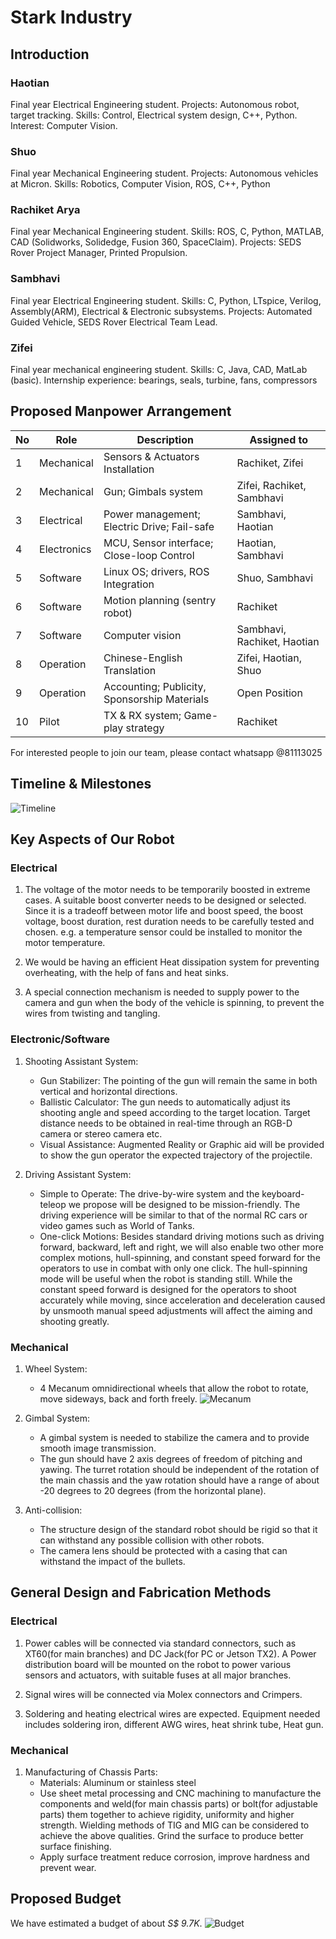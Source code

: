 # Stark Industry

## Introduction

### Haotian
Final year Electrical Engineering student. Projects: Autonomous robot, target tracking. Skills: Control, Electrical system design, C++, Python. Interest: Computer Vision.

### Shuo
Final year Mechanical Engineering student. Projects: Autonomous vehicles at Micron. Skills: Robotics, Computer Vision, ROS, C++, Python

### Rachiket Arya
Final year Mechanical Engineering student. Skills: ROS, C, Python, MATLAB, CAD (Solidworks, Solidedge, Fusion 360, SpaceClaim). Projects: SEDS Rover Project Manager, Printed Propulsion.

### Sambhavi
Final year Electrical Engineering student. Skills: C, Python, LTspice, Verilog, Assembly(ARM), Electrical & Electronic subsystems. Projects: Automated Guided Vehicle, SEDS Rover Electrical Team Lead.  

### Zifei
Final year mechanical engineering student. Skills: C, Java, CAD, MatLab (basic). Internship experience: bearings, seals, turbine, fans, compressors



## Proposed Manpower Arrangement
No| Role          |  Description                        | Assigned to       |
--|---------------|---                                  |---                |
 1|  Mechanical   |  Sensors & Actuators Installation   |  Rachiket, Zifei  |
 2|  Mechanical   |  Gun; Gimbals system                |Zifei, Rachiket, Sambhavi|
 3|  Electrical   |  Power management; Electric Drive; Fail-safe   |  Sambhavi, Haotian |
 4|  Electronics  |MCU, Sensor interface; Close-loop Control | Haotian, Sambhavi       |
 5|  Software     | Linux OS; drivers, ROS Integration  | Shuo, Sambhavi     |
 6|  Software     | Motion planning (sentry robot)  | Rachiket   |
 7|  Software   | Computer vision |  Sambhavi, Rachiket, Haotian|
 8|  Operation    | Chinese-English Translation   | Zifei, Haotian, Shuo    |
 9|  Operation   |Accounting; Publicity, Sponsorship Materials|Open Position|
 10|  Pilot        | TX & RX system; Game-play strategy  |  Rachiket       |

 For interested people to join our team, please contact whatsapp @81113025


## Timeline & Milestones

![Timeline](./assets/timeline.png)


## Key Aspects of Our Robot

### Electrical

1. The voltage of the motor needs to be temporarily boosted in extreme cases. A suitable boost converter needs to be designed or selected. Since it is a tradeoff between motor life and boost speed, the boost voltage, boost duration, rest duration needs to be carefully tested and chosen. e.g. a temperature sensor could be installed to monitor the motor temperature.

2. We would be having an efficient Heat dissipation system for preventing overheating, with the help of fans and heat sinks.

3. A special connection mechanism is needed to supply power to the camera and gun when the body of the vehicle is spinning, to prevent the wires from twisting and tangling.

### Electronic/Software

1. Shooting Assistant System:
   - Gun Stabilizer: The pointing of the gun will remain the same in both vertical and horizontal directions.
   - Ballistic Calculator: The gun needs to automatically adjust its shooting angle and speed according to the target location. Target distance needs to be obtained in real-time through an RGB-D camera or stereo camera etc.
   - Visual Assistance: Augmented Reality or Graphic aid will be provided to show the gun operator the expected trajectory of the projectile.

2. Driving Assistant System:
   - Simple to Operate: The drive-by-wire system and the keyboard-teleop we propose will be designed to be mission-friendly. The driving experience will be similar to that of the normal RC cars or video games such as World of Tanks.
   - One-click Motions: Besides standard driving motions such as driving forward, backward, left and right, we will also enable two other more complex motions, hull-spinning, and constant speed forward for the operators to use in combat with only one click. The hull-spinning mode will be useful when the robot is standing still. While the constant speed forward is designed for the operators to shoot accurately while moving, since acceleration and deceleration caused by unsmooth manual speed adjustments will affect the aiming and shooting greatly.

### Mechanical

1. Wheel System:
   - 4 Mecanum omnidirectional wheels that allow the robot to rotate, move sideways, back and forth freely.
   ![Mecanum](./assets/mecanum.png)

2. Gimbal System:
   - A gimbal system is needed to stabilize the camera and to provide smooth image transmission.
   - The gun should have 2 axis degrees of freedom of pitching and yawing. The turret rotation should be independent of the rotation of the main chassis and the yaw rotation should have a range of about -20 degrees to 20 degrees (from the horizontal plane).

3. Anti-collision:
   - The structure design of the standard robot should be rigid so that it can withstand any possible collision with other robots.
   - The camera lens should be protected with a casing that can withstand the impact of the bullets.


## General Design and Fabrication Methods

### Electrical

1. Power cables will be connected via standard connectors, such as XT60(for main branches) and DC Jack(for PC or Jetson TX2). A Power distribution board will be mounted on the robot to power various sensors and actuators, with suitable fuses at all major branches.

2. Signal wires will be connected via Molex connectors and Crimpers.

3. Soldering and heating electrical wires are expected. Equipment needed includes soldering iron, different AWG wires, heat shrink tube, Heat gun.

### Mechanical

1. Manufacturing of Chassis Parts:
   - Materials: Aluminum or stainless steel
   - Use sheet metal processing and CNC machining to manufacture the components and weld(for main chassis parts) or bolt(for adjustable parts) them together to achieve rigidity, uniformity and higher strength. Wielding methods of TIG and MIG can be considered to achieve the above qualities. Grind the surface to produce better surface finishing.
   - Apply surface treatment reduce corrosion, improve hardness and prevent wear.


## Proposed Budget

We have estimated a budget of about _S$ 9.7K_.
   ![Budget](./assets/budget.png)
